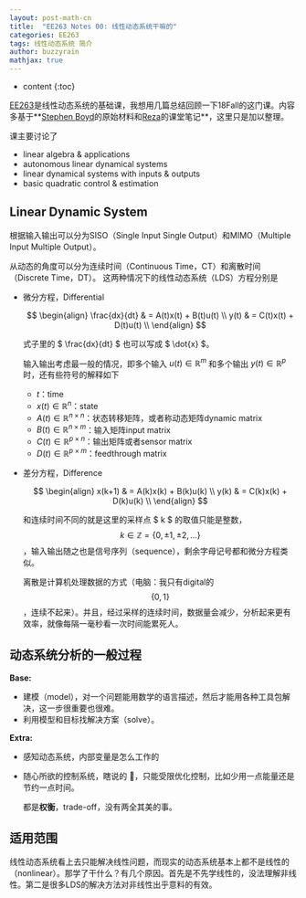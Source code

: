 ```yaml
---
layout: post-math-cn
title:  "EE263 Notes 00: 线性动态系统干嘛的"
categories: EE263
tags: 线性动态系统 简介
author: buzzyrain
mathjax: true
---
```


* content
{:toc}

[EE263](http://ee263.stanford.edu/lectures.html)是线性动态系统的基础课，我想用几篇总结回顾一下18Fall的这门课。内容多基于**[Stephen Boyd](http://web.stanford.edu/~boyd/)的原始材料和[Reza](https://profiles.stanford.edu/reza-nasiri-mahalati)的课堂笔记**，这里只是加以整理。

课主要讨论了
- linear algebra & applications
- autonomous linear dynamical systems
- linear dynamical systems with inputs & outputs
- basic quadratic control & estimation




## Linear Dynamic System

根据输入输出可以分为SISO（Single Input Single Output）和MIMO（Multiple Input Multiple Output）。

从动态的角度可以分为连续时间（Continuous Time，CT）和离散时间（Discrete Time，DT）。
这两种情况下的线性动态系统（LDS）方程分别是

- 微分方程，Differential

  $$
  \begin{align}
  \frac{dx}{dt} & =  A(t)x(t) + B(t)u(t) \\
  y(t) & = C(t)x(t) + D(t)u(t) \\
  \end{align}
  $$

  式子里的 $ \frac{dx}{dt} $ 也可以写成 $ \dot{x} $。

  输入输出考虑最一般的情况，即多个输入 $u(t) \in \mathbb{R}^{m}$ 和多个输出 $y(t) \in \mathbb{R}^{p}$ 时，还有些符号的解释如下

  + $t$：time
  + $x(t) \in \mathbb{R}^{n}$：state
  + $A(t) \in \mathbb{R}^{n \times n}$：状态转移矩阵，或者称动态矩阵dynamic matrix
  + $B(t) \in \mathbb{R}^{n \times m}$：输入矩阵input matrix
  + $C(t) \in \mathbb{R}^{p \times n}$：输出矩阵或者sensor matrix
  + $D(t) \in \mathbb{R}^{p \times m}$：feedthrough matrix

- 差分方程，Difference

  $$
  \begin{align}
  x(k+1) & =  A(k)x(k) + B(k)u(k) \\
  y(k) & = C(k)x(k) + D(k)u(k) \\
  \end{align}
  $$

  和连续时间不同的就是这里的采样点 $ k $ 的取值只能是整数，$$ k \in \mathbb{Z} = \{ 0,\pm1, \pm2, \dots \} $$，输入输出随之也是信号序列（sequence），剩余字母记号都和微分方程类似。

  离散是计算机处理数据的方式（电脑：我只有digital的 $$ \{0,1\} $$，连续不起来）。并且，经过采样的连续时间，数据量会减少，分析起来更有效率，就像每隔一毫秒看一次时间能累死人。


## 动态系统分析的一般过程

**Base:**
+ 建模（model），对一个问题能用数学的语言描述，然后才能用各种工具包解决，这一步很重要也很难。
+ 利用模型和目标找解决方案（solve）。<br>

**Extra:**
+ 感知动态系统，内部变量是怎么工作的
+ 随心所欲的控制系统，瞎说的 :poop:，只能受限优化控制，比如少用一点能量还是节约一点时间。

  都是**权衡**，trade-off，没有两全其美的事。


## 适用范围

线性动态系统看上去只能解决线性问题，而现实的动态系统基本上都不是线性的（nonlinear）。那学了干什么？有几个原因。首先是不先学线性的，没法理解非线性。第二是很多LDS的解决方法对非线性出乎意料的有效。
